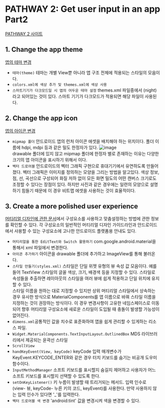 # PATHWAY 2: Get user input in an app Part2
[PATHWAY 2 사이트](https://developer.android.com/courses/pathways/android-basics-kotlin-unit-2-pathway-2)

## 1. Change the app theme
[앱의 테마 변경](https://developer.android.com/codelabs/basic-android-kotlin-training-change-app-theme?continue=https%3A%2F%2Fdeveloper.android.com%2Fcourses%2Fpathways%2Fandroid-basics-kotlin-unit-2-pathway-2%23codelab-https%3A%2F%2Fdeveloper.android.com%2Fcodelabs%2Fbasic-android-kotlin-training-change-app-theme#0)

- `테마(theme)` 테마는 개별 View뿐 아니라 앱 구조 전체에 적용되는 스타일의 모음이다. 
- `colors.xml에 색상 추가 및 themes.xml에 색상 사용`
- `스마트기기가 다크모드일 시 앱의 어두운 테마 설정` themes.xml 파일중에서 (night)라고 되어있는 것이 있다. 스마트 기기가 다크모드가 적용되면 해당 파일이 사용된다.

## 2. Change the app icon
[앱의 아이콘 변경](https://developer.android.com/codelabs/basic-android-kotlin-training-change-app-icon?continue=https%3A%2F%2Fdeveloper.android.com%2Fcourses%2Fpathways%2Fandroid-basics-kotlin-unit-2-pathway-2%23codelab-https%3A%2F%2Fdeveloper.android.com%2Fcodelabs%2Fbasic-android-kotlin-training-change-app-icon#0)

- `mipmap 폴더` 안드로이드 앱의 런처 아이콘 애셋을 배치해야 하는 위치이다. 폴더 이름에 hdpi, mdpi 등과 같은 밀도 한정자가 있다. ![image](https://user-images.githubusercontent.com/52282493/129024454-b45773cc-5329-4de8-b482-01fc6aac0e40.png)</br>
drawable 폴더에 있지 않고 mipmap 폴더에 한정자 별로 존재하는 이유는 다양한 크기의 앱 아이콘을 표시하기 위해서 이다.
- `벡터 드로어블` 안드로이드의 벡터 그래픽 구현으로 휴대기기에서 유연하도록 만들어졌다. 벡터 그래픽은 이미지를 정의하는 모양을 그리는 방법을 알고있다. 색상 정보, 점, 선, 곡선으로 구성되어 화질 저하 없이 모든 화면 밀도의 어떤 캔버스 크기로도 조정할 수 있다는 장점이 있다. 하지만 사진과 같은 경우에는 일련의 모양으로 설명하기 힘들기 때문에 이 경우 비트맵 에셋을 사용하는 것이 효율적이다.

## 3. Create a more polished user experience
[머티리얼 디자인에 관한 문서](https://material.io/components?platform=android)에서 구성요소를 사용하고 맞춤설정하는 방법에 관한 정보를 확인할 수 있다. 각 구성요소의 일반적인 머티리얼 디자인 가이드라인과 안드로이드에서 사용할 수 있는 구성요소에 고나한 안드로이드 플랫폼용 안내도 있다.

- `머티리얼을 통한 EditText와 Switch 활용하기` com.google.android.material을 통해서 xml 파일에서 변경한다.
- `아이콘 추가하기` 아이콘을 drawable 폴더에 추가하고 ImageView를 통해 불러온다.
- `스타일 만들기(styles.xml)` 스타일은 단일 위젯 유형의 뷰 속성 값 모음이다. 예를 들어 TextView 스타일의 글꼴 색상, 크기, 배경색 등을 지정할 수 있다. 스타일로 속성들을 추출하면 레이아웃의 스타일을 여러 뷰에 쉽게 적용하고 단일 위치에 유지할 수 있다.</br>
스타일 이름을 원하는 대로 지정할 수 있지만 상위 머티리얼 스타일에서 상속하는 경우 유사한 방식으로 MaterialComponents를 앱 이름으로 바꿔 스타일 이름을 지정하는 것이 권장하는 방식이다. 이 경우 변경사항이 고유한 네임스페이스로 이동되어 향후 머티리얼 구성요소에 새로운 스타일이 도입될 때 충돌이 발생할 가능성이 없어진다.
- `dimens.xml`공통적인 값을 치수로 표준화하여 앱을 쉽게 관리할 수 있게하는 리소스 파일.
- `Widget.MaterialComponents.TextInputLayout.OutlinedBox` MDS 라이브러리에서 제공되는 윤곽선 스타일
- `ScrollView`
- `handKeyEvent(View, keyCode)` keyCode 입력 매개변수가 KeyEvent.KEYCODE_ENTER와 같은 경우 터치 키보드를 숨기는 비공개 도우미 함수이다.
- `InputMethodManager` 소프트 키보드를 표시할지 숨길지 제어하고 사용자가 어느 소프트 키보드를 표시할지 선택할 수 있도록 한다.
- `setOnKeyListener()` 키 누름이 발생할 때 트리거되는 메서드. 입력 인수로 (view- 뷰, keyCode- 누른 키의 코드, keyEvent)를 사용한다. 만약 사용하지 않는 입력 인수가 있다면 '_'를 입력한다.
- `벡터 드로어블 색 변경` 'android:tint' 값을 변경시켜 색을 변경할 수 있다.